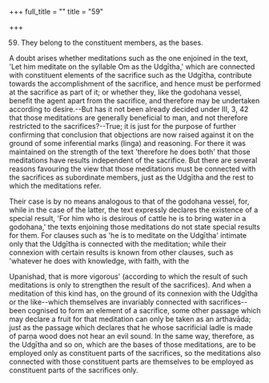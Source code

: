 +++
full_title = ""
title = "59"

+++


59. They belong to the constituent members, as the bases.

A doubt arises whether meditations such as the one enjoined in the text, 'Let him meditate on the syllable Om as the Udgītha,' which are connected with constituent elements of the sacrifice such as the Udgītha, contribute towards the accomplishment of the sacrifice, and hence must be performed at the sacrifice as part of it; or whether they, like the godohana vessel, benefit the agent apart from the sacrifice, and therefore may be undertaken according to desire.--But has it not been already decided under III, 3, 42 that those meditations are generally beneficial to man, and not therefore restricted to the sacrifices?--True; it is just for the purpose of further confirming that conclusion that objections are now raised against it on the ground of some inferential marks (linga) and reasoning. For there it was maintained on the strength of the text 'therefore he does both' that those meditations have results independent of the sacrifice. But there are several reasons favouring the view that those meditations must be connected with the sacrifices as subordinate members, just as the Udgītha and the rest to which the meditations refer.

Their case is by no means analogous to that of the godohana vessel, for, while in the case of the latter, the text expressly declares the existence of a special result, 'For him who is desirous of cattle he is to bring water in a godohana,' the texts enjoining those meditations do not state special results for them. For clauses such as 'he is to meditate on the Udgītha' intimate only that the Udgītha is connected with the meditation; while their connexion with certain results is known from other clauses, such as 'whatever he does with knowledge, with faith, with the

 Upanishad, that is more vigorous' (according to which the result of such meditations is only to strengthen the result of the sacrifices). And when a meditation of this kind has, on the ground of its connexion with the Udgītha or the like--which themselves are invariably connected with sacrifices--been cognised to form an element of a sacrifice, some other passage which may declare a fruit for that meditation can only be taken as an arthavāda; just as the passage which declares that he whose sacrificial ladle is made of parṇa wood does not hear an evil sound. In the same way, therefore, as the Udgītha and so on, which are the bases of those meditations, are to be employed only as constituent parts of the sacrifices, so the meditations also connected with those constituent parts are themselves to be employed as constituent parts of the sacrifices only.


